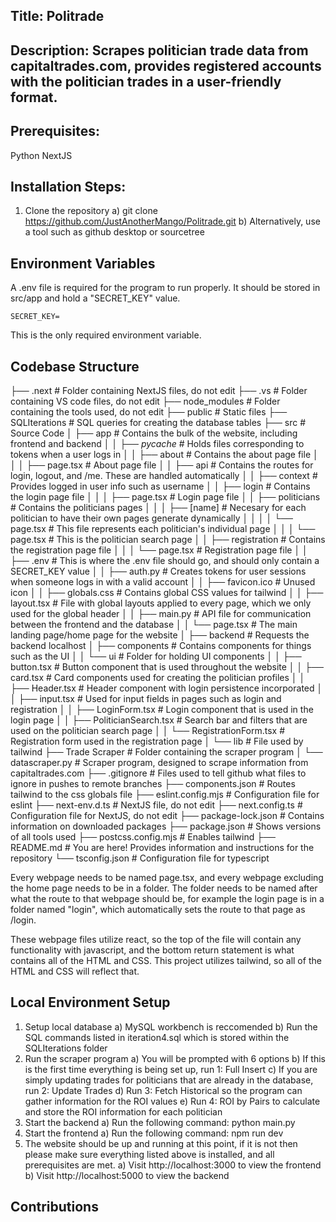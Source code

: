 ###
## Title: Politrade
## Description: Scrapes politician trade data from capitaltrades.com, provides registered accounts with the politician trades in a user-friendly format.

## Prerequisites:
Python
NextJS

## Installation Steps:
1. Clone the repository
    a) git clone https://github.com/JustAnotherMango/Politrade.git
    b) Alternatively, use a tool such as github desktop or sourcetree

## Environment Variables
A .env file is required for the program to run properly. It should be stored in src/app and hold a "SECRET_KEY" value.

    SECRET_KEY=

This is the only required environment variable.

## Codebase Structure
├── .next                               # Folder containing NextJS files, do not edit
├── .vs                                 # Folder containing VS code files, do not edit
├── node_modules                        # Folder containing the tools used, do not edit
├── public                              # Static files
├── SQLIterations                       # SQL queries for creating the database tables
├── src                                 # Source Code
│   ├── app                             # Contains the bulk of the website, including frontend and backend
│   │   ├── _pycache_                   # Holds files corresponding to tokens when a user logs in
│   │   ├── about                       # Contains the about page file 
│   │   │   ├── page.tsx                # About page file
│   │   ├── api                         # Contains the routes for login, logout, and /me. These are handled automatically
│   │   ├── context                     # Provides logged in user info such as username
│   │   ├── login                       # Contains the login page file
│   │   │   ├── page.tsx                # Login page file 
│   │   ├── politicians                 # Contains the politicians pages
│   │   │   ├── [name]                  # Necesary for each politician to have their own pages generate dynamically
│   │   │   │   └── page.tsx            # This file represents each politician's individual page
│   │   │   └── page.tsx                # This is the politician search page
│   │   ├── registration                # Contains the registration page file
│   │   │   └── page.tsx                # Registration page file
│   │   ├── .env                        # This is where the .env file should go, and should only contain a SECRET_KEY value
│   │   ├── auth.py                     # Creates tokens for user sessions when someone logs in with a valid account
│   │   ├── favicon.ico                 # Unused icon
│   │   ├── globals.css                 # Contains global CSS values for tailwind
│   │   ├── layout.tsx                  # File with global layouts applied to every page, which we only used for the global header
│   │   ├── main.py                     # API file for communication between the frontend and the database
│   │   └── page.tsx                    # The main landing page/home page for the website
│   ├── backend                         # Requests the backend localhost
│   ├── components                      # Contains components for things such as the UI
│   │   └── ui                          # Folder for holding UI components
│   │       ├── button.tsx              # Button component that is used throughout the website
│   │       ├── card.tsx                # Card components used for creating the politician profiles
│   │       ├── Header.tsx              # Header component with login persistence incorporated
│   │       ├── input.tsx               # Used for input fields in pages such as login and registration
│   │       ├── LoginForm.tsx           # Login component that is used in the login page
│   │       ├── PoliticianSearch.tsx    # Search bar and filters that are used on the politician search page
│   │       └── RegistrationForm.tsx    # Registration form used in the registration page
│   └── lib                             # File used by tailwind
├── Trade Scraper                       # Folder containing the scraper program
│   └── datascraper.py                  # Scraper program, designed to scrape information from capitaltrades.com
├── .gitignore                          # Files used to tell github what files to ignore in pushes to remote branches
├── components.json                     # Routes tailwind to the css globals file
├── eslint.config.mjs                   # Configuration file for eslint
├── next-env.d.ts                       # NextJS file, do not edit
├── next.config.ts                      # Configuration file for NextJS, do not edit
├── package-lock.json                   # Contains information on downloaded packages
├── package.json                        # Shows versions of all tools used
├── postcss.config.mjs                  # Enables tailwind
├── README.md                           # You are here! Provides information and instructions for the repository
└── tsconfig.json                       # Configuration file for typescript

Every webpage needs to be named page.tsx, and every webpage excluding the home page needs to be in a folder. The folder needs to be named after what the route to that webpage should be, for example the login page is in a folder named "login", which automatically sets the route to that page as /login.

These webpage files utilize react, so the top of the file will contain any functionality with javascript, and the bottom return statement is what contains all of the HTML and CSS. This project utilizes tailwind, so all of the HTML and CSS will reflect that.

## Local Environment Setup
1. Setup local database
    a) MySQL workbench is reccomended
    b) Run the SQL commands listed in iteration4.sql which is stored within the SQLIterations folder
2. Run the scraper program
    a) You will be prompted with 6 options
    b) If this is the first time everything is being set up, run 1: Full Insert
    c) If you are simply updating trades for politicians that are already in the database, run 2: Update Trades
    d) Run 3: Fetch Historical so the program can gather information for the ROI values
    e) Run 4: ROI by Pairs to calculate and store the ROI information for each politician
3. Start the backend
    a) Run the following command: python main.py
4. Start the frontend
    a) Run the following command: npm run dev
5. The website should be up and running at this point, if it is not then please make sure everything listed above is installed, and all prerequisites are met.
    a) Visit http://localhost:3000 to view the frontend
    b) Visit http://localhost:5000 to view the backend

## Contributions